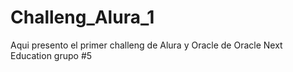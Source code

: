 # Challeng_Alura_1
Aqui presento el primer challeng de Alura y Oracle de Oracle Next Education grupo #5 
